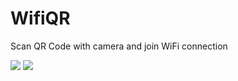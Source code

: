 # WifiQR
Scan QR Code with camera and join WiFi connection



![](https://i.hizliresim.com/f1lpk0d.png,width=100)
![](https://i.hizliresim.com/bv2p8ce.png,width=100)
